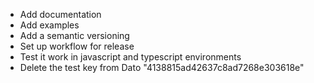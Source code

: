 - Add documentation
- Add examples
- Add a semantic versioning
- Set up workflow for release
- Test it work in javascript and typescript environments
- Delete the test key from Dato "4138815ad42637c8ad7268e303618e"